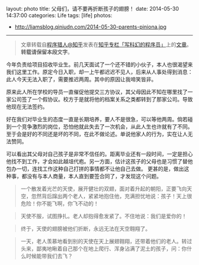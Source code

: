 layout: photo
title: 父母们，请不要再折断孩子的翅膀！
date: 2014-05-30 14:37:00
categories: Life
tags: [life]
photos:
  - http://liamsblog.qiniudn.com/2014-05-30-parents-piniona.jpg
---

> 文章转载自[程序猎人@知乎](http://www.zhihu.com/people/programus)发表在[知乎专栏「写科幻的程序员」](http://zhuanlan.zhihu.com/programus)上的[文章](http://zhuanlan.zhihu.com/programus/19765410)。**转载请保留本段文字**。

今年负责给项目招收毕业生。前几天面试了一个还不错的小伙子，本人也很渴望来我们这里工作。原定今日入职，却一上午都迟迟不见人，后来从人事处得到消息：此人今天无法入职了，需要推迟两周。其中的原因让我啼笑皆非。

<!--more-->

原来此人所在学校的导员一直催促他提交三方协议，其父母因此不知在哪里找了一家公司签了一个假协议。校方于是就将他的档案关系之类都转到了那家公司。导致他现在无法签约。

好在我们对毕业生的态度一直是长期培养，要人不是很急，可以等他两周。倘若碰到一个竞争激烈的岗位，恐怕他就此失去了一次机会，从此人生也许就有了不同。至于会是好的不同还是坏的不同，在此不做论述。单说他家人的行为，实在让人无法赞同。

可以看出其父母对自己孩子是非常不信任的。距离毕业还有一段时间，一定是担心他找不到工作，才会如此越俎代庖。另一方面，估计这孩子的父母也是习惯了替他包办一切，连找工作这种自己打拼的事情都不让他自己去做。 更甚的是，做出这种事，都没有与本人商量，本人直到要签合同了，才发现这个问题。

> 一个散发着光芒的天使，展开健壮的双翅，面对着升起的朝阳，正要飞向天空，忽然背后蹿出两个老人，紧紧地抱住他，充满担忧地说：孩子！天上很危险！你不能飞啊，你飞不动的！

> 天使不服，试图挣扎。老人却抱得愈发紧了。不住地说：我们是爱你的！

> 终于，天使的翅膀被他们折断，永远无法在天空翱翔了。

> 一天，老人羡慕地看到别的天使在天上展翅翱翔，还带着他们的老人。转过头来，鄙夷地瞅着自己那个在地上爬行、浑身沾满了泥土的孩子，问：你什么时候能带我们去飞？

